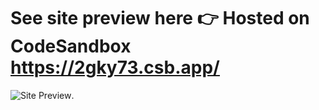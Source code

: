 # See site preview here 👉 Hosted on CodeSandbox https://2gky73.csb.app/

![Site Preview](https://github.com/PLP-WebTechnologies/july-2025-final-project-and-deployment-TYLONs17/assets/Screenshot2025-08-13165804.png).
